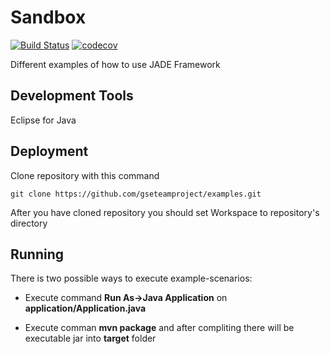 # Sandbox 
[![Build Status](https://travis-ci.org/gseteamproject/Examples.svg?branch=master)](https://travis-ci.org/gseteamproject/Examples)
[![codecov](https://codecov.io/gh/gseteamproject/Examples/branch/master/graph/badge.svg)](https://codecov.io/gh/gseteamproject/Examples)


Different examples of how to use JADE Framework


## Development Tools

Eclipse for Java

## Deployment

Clone repository with this command

`git clone https://github.com/gseteamproject/examples.git`

After you have cloned repository you should set Workspace to repository's directory

## Running

There is two possible ways to execute example-scenarios:

* Execute command **Run As->Java Application** on **application/Application.java**

* Execute comman **mvn package** and after compliting there will be executable jar into **target** folder

